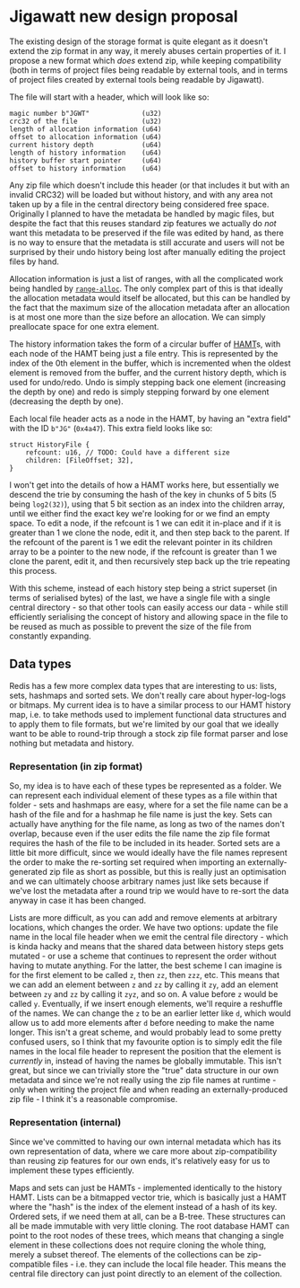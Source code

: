 # Jigawatt new design proposal

The existing design of the storage format is quite elegant as it doesn't extend the zip format in
any way, it merely abuses certain properties of it. I propose a new format which _does_ extend zip,
while keeping compatibility (both in terms of project files being readable by external tools, and in
terms of project files created by external tools being readable by Jigawatt).

The file will start with a header, which will look like so:

```
magic number b"JGWT"             (u32)
crc32 of the file                (u32)
length of allocation information (u64)
offset to allocation information (u64)
current history depth            (u64)
length of history information    (u64)
history buffer start pointer     (u64)
offset to history information    (u64)
```

Any zip file which doesn't include this header (or that includes it but with an invalid CRC32) will
be loaded but without history, and with any area not taken up by a file in the central directory
being considered free space. Originally I planned to have the metadata be handled by magic files,
but despite the fact that this reuses standard zip features we actually do _not_ want this metadata
to be preserved if the file was edited by hand, as there is no way to ensure that the metadata is
still accurate and users will not be surprised by their undo history being lost after manually
editing the project files by hand.

Allocation information is just a list of ranges, with all the complicated work being handled by
[`range-alloc`][rangealloc]. The only complex part of this is that ideally the allocation metadata
would itself be allocated, but this can be handled by the fact that the maximum size of the
allocation metadata after an allocation is at most one more than the size before an allocation. We
can simply preallocate space for one extra element.

The history information takes the form of a circular buffer of [HAMT][hamt]s, with each node of the
HAMT being just a file entry. This is represented by the index of the 0th element in the buffer,
which is incremented when the oldest element is removed from the buffer, and the current history
depth, which is used for undo/redo. Undo is simply stepping back one element (increasing the depth
by one) and redo is simply stepping forward by one element (decreasing the depth by one).

Each local file header acts as a node in the HAMT, by having an "extra field" with the ID `b"JG"`
(`0x4a47`). This extra field looks like so:

```
struct HistoryFile {
    refcount: u16, // TODO: Could have a different size
    children: [FileOffset; 32],
}
```

I won't get into the details of how a HAMT works here, but essentially we descend the trie by
consuming the hash of the key in chunks of 5 bits (5 being `log2(32)`), using that 5 bit section as
an index into the children array, until we either find the exact key we're looking for or we find an
empty space. To edit a node, if the refcount is 1 we can edit it in-place and if it is greater than
1 we clone the node, edit it, and then step back to the parent. If the refcount of the parent is 1
we edit the relevant pointer in its children array to be a pointer to the new node, if the refcount
is greater than 1 we clone the parent, edit it, and then recursively step back up the trie repeating
this process.

With this scheme, instead of each history step being a strict superset (in terms of serialised
bytes) of the last, we have a single file with a single central directory - so that other tools can
easily access our data - while still efficiently serialising the concept of history and allowing
space in the file to be reused as much as possible to prevent the size of the file from constantly
expanding.

## Data types

Redis has a few more complex data types that are interesting to us: lists, sets, hashmaps and sorted
sets. We don't really care about hyper-log-logs or bitmaps. My current idea is to have a similar
process to our HAMT history map, i.e. to take methods used to implement functional data structures
and to apply them to file formats, but we're limited by our goal that we ideally want to be able to
round-trip through a stock zip file format parser and lose nothing but metadata and history.

### Representation (in zip format)

So, my idea is to have each of these types be represented as a folder. We can represent each
individual element of these types as a file within that folder - sets and hashmaps are easy, where
for a set the file name can be a hash of the file and for a hashmap he file name is just the key.
Sets can actually have anything for the file name, as long as two of the names don't overlap,
because even if the user edits the file name the zip file format requires the hash of the file to be
included in its header. Sorted sets are a little bit more difficult, since we would ideally have the
file names represent the order to make the re-sorting set required when importing an externally-
generated zip file as short as possible, but this is really just an optimisation and we can
ultimately choose arbitrary names just like sets because if we've lost the metadata after a round
trip we would have to re-sort the data anyway in case it has been changed.

Lists are more difficult, as you can add and remove elements at arbitrary locations, which changes
the order. We have two options: update the file name in the local file header when we emit the
central file directory - which is kinda hacky and means that the shared data between history steps
gets mutated - or use a scheme that continues to represent the order without having to mutate
anything. For the latter, the best scheme I can imagine is for the first element to be called `z`,
then `zz`, then `zzz`, etc. This means that we can add an element between `z` and `zz` by calling it
`zy`, add an element between `zy` and `zz` by calling it `zyz`, and so on. A value before `z` would
be called `y`. Eventually, if we insert enough elements, we'll require a reshuffle of the names. We
can change the `z` to be an earlier letter like `d`, which would allow us to add more elements after
`d` before needing to make the name longer. This isn't a great scheme, and would probably lead to
some pretty confused users, so I think that my favourite option is to simply edit the file names in
the local file header to represent the position that the element is _currently_ in, instead of
having the names be globally immutable. This isn't great, but since we can trivially store the
"true" data structure in our own metadata and since we're not really using the zip file names at
runtime - only when writing the project file and when reading an externally-produced zip file - I
think it's a reasonable compromise. 

### Representation (internal)

Since we've committed to having our own internal metadata which has its own representation of data,
where we care more about zip-compatibility than reusing zip features for our own ends, it's
relatively easy for us to implement these types efficiently.

Maps and sets can just be HAMTs - implemented identically to the history HAMT. Lists can be a
bitmapped vector trie, which is basically just a HAMT where the "hash" is the index of the element
instead of a hash of its key. Ordered sets, if we need them at all, can be a B-tree. These
structures can all be made immutable with very little cloning. The root database HAMT can point to
the root nodes of these trees, which means that changing a single element in these collections does
not require cloning the whole thing, merely a subset thereof. The elements of the collections can be
zip-compatible files - i.e. they can include the local file header. This means the central file
directory can just point directly to an element of the collection.

[hamt]: https://en.wikipedia.org/wiki/Hash_array_mapped_trie
[rangealloc]: https://crates.io/crates/range-alloc
